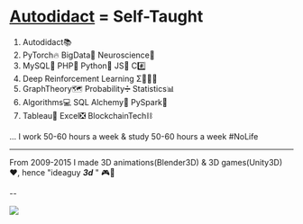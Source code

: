 # **[Autodidact](https://en.wikipedia.org/wiki/Autodidacticism) = Self-Taught**
1. Autodidact📚 
2. PyTorch🔥 BigData🚀 Neuroscience🧠 
3. MySQL🐬 PHP🐘 Python🐍 JS🤟 C#️⃣
4. Deep Reinforcement Learning Σ🤖🧑‍⚖️ 
5. GraphTheory🗺 Probability➗ Statistics📊
6. Algorithms💻 SQL Alchemy🧪 PySpark🔄 
7. Tableau🎨 Excel❎ BlockchainTech⛓

... I work 50-60 hours a week & study 50-60 hours a week #NoLife

****

From 2009-2015 I made 3D animations(Blender3D) & 3D games(Unity3D) ❤️, hence "ideaguy **_3d_** " 🎮👾

--

 ![](https://komarev.com/ghpvc/?username=ideaguy3d)
